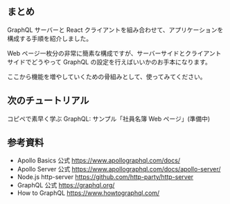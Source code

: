 ## まとめ

GraphQL サーバーと React クライアントを組み合わせて、アプリケーションを構成する手順を紹介しました。

Web ページ一枚分の非常に簡素な構成ですが、サーバーサイドとクライアントサイドでどうやって GraphQL の設定を行えばいいかのお手本になります。

ここから機能を増やしていくための骨組みとして、使ってみてください。

## 次のチュートリアル

コピペで素早く学ぶ GraphQL: サンプル「社員名簿 Web ページ」(準備中)

## 参考資料

- Apollo Basics 公式 https://www.apollographql.com/docs/
- Apollo Server 公式 https://www.apollographql.com/docs/apollo-server/
- Node.js http-server https://github.com/http-party/http-server
- GraphQL 公式 https://graphql.org/
- How to GraphQL https://www.howtographql.com/
